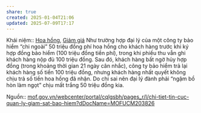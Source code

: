 ```yaml
---
share: true
created: 2025-01-04T21:06
updated: 2025-07-09T17:17
---
```

Khái niệm:: [Hoa hồng](../../../../%CE%9E%20Kh%C3%A1i%20ni%E1%BB%87m/Hoa%20h%E1%BB%93ng.md), [Giảm giá](../../../../%CE%9E%20Kh%C3%A1i%20ni%E1%BB%87m/Gi%E1%BA%A3m%20gi%C3%A1.md)
Như trường hợp đại lý của một công ty bảo hiểm “chi ngoài” 50 triệu đồng phí hoa hồng cho khách hàng trước khi ký hợp đồng bảo hiểm (100 triệu đồng tiền phí), trong khi phiếu thu vẫn ghi khách hàng nộp đủ 100 triệu đồng. Sau đó, khách hàng bất ngờ hủy hợp đồng (trong khoảng thời gian 21 ngày cân nhắc), công ty bảo hiểm trả lại khách hàng số tiền 100 triệu đồng, nhưng khách hàng nhất quyết không chịu trả số tiền hoa hồng đã nhận. Do chi sai nên đại lý đành phải “ngậm bồ hòn làm ngọt” chịu mất trắng 50 triệu đồng kia.

Nguồn:: [mof.gov.vn/webcenter/portal/cqlgsbh/pages\_r/l/chi-tiet-tin-cuc-quan-ly-giam-sat-bao-hiem?dDocName=MOFUCM203826](https://mof.gov.vn/webcenter/portal/cqlgsbh/pages_r/l/chi-tiet-tin-cuc-quan-ly-giam-sat-bao-hiem?dDocName=MOFUCM203826)
